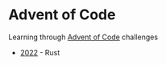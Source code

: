 # Advent of Code

Learning through [Advent of Code](https://adventofcode.com/) challenges

- [2022](2022) - Rust

